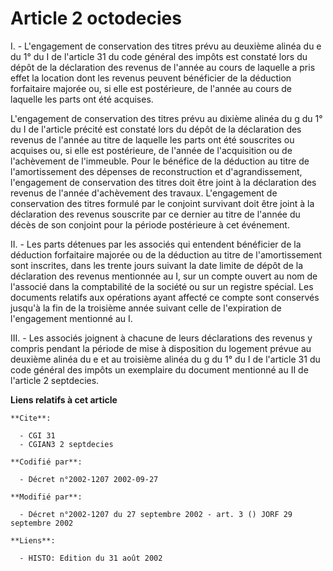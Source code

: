 # Article 2 octodecies

I. - L'engagement de conservation des titres prévu au deuxième alinéa du e du 1° du I de l'article 31 du code général des
impôts est constaté lors du dépôt de la déclaration des revenus de l'année au cours de laquelle a pris effet la location dont
les revenus peuvent bénéficier de la déduction forfaitaire majorée ou, si elle est postérieure, de l'année au cours de
laquelle les parts ont été acquises.

L'engagement de conservation des titres prévu au dixième alinéa du g du 1° du I de l'article précité est constaté lors du
dépôt de la déclaration des revenus de l'année au titre de laquelle les parts ont été souscrites ou acquises ou, si elle est
postérieure, de l'année de l'acquisition ou de l'achèvement de l'immeuble. Pour le bénéfice de la déduction au titre de
l'amortissement des dépenses de reconstruction et d'agrandissement, l'engagement de conservation des titres doit être joint à
la déclaration des revenus de l'année d'achèvement des travaux. L'engagement de conservation des titres formulé par le
conjoint survivant doit être joint à la déclaration des revenus souscrite par ce dernier au titre de l'année du décès de son
conjoint pour la période postérieure à cet événement.

II. - Les parts détenues par les associés qui entendent bénéficier de la déduction forfaitaire majorée ou de la déduction au
titre de l'amortissement sont inscrites, dans les trente jours suivant la date limite de dépôt de la déclaration des revenus
mentionnée au I, sur un compte ouvert au nom de l'associé dans la comptabilité de la société ou sur un registre spécial. Les
documents relatifs aux opérations ayant affecté ce compte sont conservés jusqu'à la fin de la troisième année suivant celle
de l'expiration de l'engagement mentionné au I.

III. - Les associés joignent à chacune de leurs déclarations des revenus y compris pendant la période de mise à disposition
du logement prévue au deuxième alinéa du e et au troisième alinéa du g du 1° du I de l'article 31 du code général des impôts
un exemplaire du document mentionné au II de l'article 2 septdecies.

**Liens relatifs à cet article**

	**Cite**:

	  - CGI 31
	  - CGIAN3 2 septdecies

	**Codifié par**:

	  - Décret n°2002-1207 2002-09-27

	**Modifié par**:

	  - Décret n°2002-1207 du 27 septembre 2002 - art. 3 () JORF 29 septembre 2002

	**Liens**:

	  - HISTO: Edition du 31 août 2002
